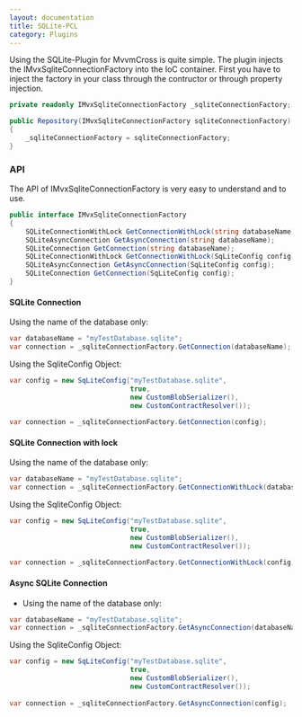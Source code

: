 ```yaml
---
layout: documentation
title: SQLite-PCL
category: Plugins
---
```

Using the SQLite-Plugin for MvvmCross is quite simple. The plugin injects the IMvxSqliteConnectionFactory into the IoC container. First you have to inject the factory in your class through the contructor or through property injection.

```cs
private readonly IMvxSqliteConnectionFactory _sqliteConnectionFactory;

public Repository(IMvxSqliteConnectionFactory sqliteConnectionFactory)
{
    _sqliteConnectionFactory = sqliteConnectionFactory;
}
```

### API

The API of IMvxSqliteConnectionFactory is very easy to understand and to use.

```cs
public interface IMvxSqliteConnectionFactory
{
    SQLiteConnectionWithLock GetConnectionWithLock(string databaseName);
    SQLiteAsyncConnection GetAsyncConnection(string databaseName);
    SQLiteConnection GetConnection(string databaseName);
    SQLiteConnectionWithLock GetConnectionWithLock(SqLiteConfig config);
    SQLiteAsyncConnection GetAsyncConnection(SqLiteConfig config);
    SQLiteConnection GetConnection(SqLiteConfig config);
}
```

#### SQLite Connection

Using the name of the database only:

```cs
var databaseName = "myTestDatabase.sqlite";
var connection = _sqliteConnectionFactory.GetConnection(databaseName);
```

Using the SqliteConfig Object:

```cs
var config = new SqLiteConfig("myTestDatabase.sqlite", 
                              true, 
                              new CustomBlobSerializer(), 
                              new CustomContractResolver());
                              
var connection = _sqliteConnectionFactory.GetConnection(config);
```

#### SQLite Connection with lock

Using the name of the database only:

```cs
var databaseName = "myTestDatabase.sqlite";
var connection = _sqliteConnectionFactory.GetConnectionWithLock(databaseName);
```

Using the SqliteConfig Object:

```cs
var config = new SqLiteConfig("myTestDatabase.sqlite", 
                              true, 
                              new CustomBlobSerializer(), 
                              new CustomContractResolver());
                              
var connection = _sqliteConnectionFactory.GetConnectionWithLock(config);
```

#### Async SQLite Connection

* Using the name of the database only:

```cs
var databaseName = "myTestDatabase.sqlite";
var connection = _sqliteConnectionFactory.GetAsyncConnection(databaseName);
```

Using the SqliteConfig Object:

```cs
var config = new SqLiteConfig("myTestDatabase.sqlite", 
                              true, 
                              new CustomBlobSerializer(), 
                              new CustomContractResolver());
                              
var connection = _sqliteConnectionFactory.GetAsyncConnection(config);
```